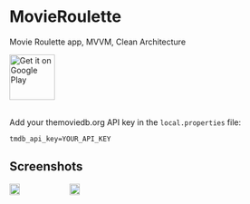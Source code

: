 # MovieRoulette
Movie Roulette app, MVVM, Clean Architecture


<a href="https://play.google.com/store/apps/details?id=com.tnurdinov.movieroulette">
    <img alt="Get it on Google Play"
        height="80"
        src="https://play.google.com/intl/en_us/badges/images/generic/en_badge_web_generic.png" />
</a>
</div>
</br></br>


Add your themoviedb.org API key in the `local.properties` file:
```
tmdb_api_key=YOUR_API_KEY
```

## Screenshots
<div style="display:flex;" >
<img  src="https://imgur.com/wTXzOr4" width="19%" >
<img style="margin-left:10px;" src="https://imgur.com/nN90U8r" width="19%" >

</div>
